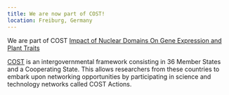```yaml
---
title: We are now part of COST!
location: Freiburg, Germany
---
```


We are part of COST [Impact of Nuclear Domains On Gene Expression and Plant Traits](http://www.cost.eu/COST_Actions/ca/CA16212)

[COST](http://www.cost.eu/) is an intergovernmental framework consisting in 36 Member States and a Cooperating State. This allows researchers from these countries to embark upon networking opportunities by participating in science and technology networks called COST Actions.